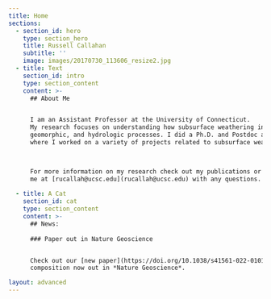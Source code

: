```yaml
---
title: Home
sections:
  - section_id: hero
    type: section_hero
    title: Russell Callahan
    subtitle: ''
    image: images/20170730_113606_resize2.jpg
  - title: Text
    section_id: intro
    type: section_content
    content: >-
      ## About Me


      I am an Assistant Professor at the University of Connecticut. 
      My research focuses on understanding how subsurface weathering influences ecological, 
      geomorphic, and hydrologic processes. I did a Ph.D. and Postdoc at the University of Wyoming
      where I worked on a variety of projects related to subsurface weathering. I still actively work with the [Bedrock Critical Zone Network](https://criticalzone.org/bedrock) on projects stemming from my time as a graduate student and postdoc. I also did a one year postdoc with the [Watershed Hydrology Lab](http://mzimmer.weebly.com/) at University of California, Santa Cruz working on connections between subsurface weathering and hydrologic partitioning.
      


      For more information on my research check out my publications or reach out to
      me at [rucallah@ucsc.edu](rucallah@ucsc.edu) with any questions.
      
  - title: A Cat
    section_id: cat
    type: section_content
    content: >-
      ## News: 
      
      ### Paper out in Nature Geoscience


      Check out our [new paper](https://doi.org/10.1038/s41561-022-01012-2) titled Forest vulnerability to drought controlled by bedrock 
      composition now out in *Nature Geoscience*. 

layout: advanced
---
```

